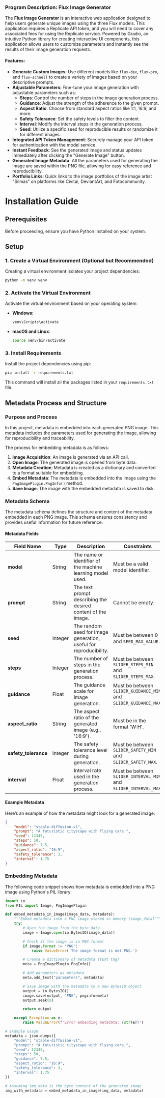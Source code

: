 ### Program Description: Flux Image Generator

The **Flux Image Generator** is an interactive web application designed to help users generate unique images using the three Flux models. This application requires a Replicate API token, and you will need to cover any associated fees for using the Replicate service. Powered by Gradio, an intuitive Python library for creating interactive UI components, this application allows users to customize parameters and instantly see the results of their image generation requests.

#### Features:

- **Generate Custom Images**: Use different models like `flux-dev`, `flux-pro`, and `flux-schnell` to create a variety of images based on your descriptive prompts.
- **Adjustable Parameters**: Fine-tune your image generation with adjustable parameters such as:
  - **Steps**: Control the number of steps in the image generation process.
  - **Guidance**: Adjust the strength of the adherence to the given prompt.
  - **Aspect Ratio**: Choose from standard aspect ratios like 1:1, 16:9, and more.
  - **Safety Tolerance**: Set the safety levels to filter the content.
  - **Interval**: Modify the interval steps in the generation process.
  - **Seed**: Utilize a specific seed for reproducible results or randomize it for different images.
- **Integrated API Token Management**: Securely manage your API token for authentication with the model service.
- **Instant Feedback**: See the generated image and status updates immediately after clicking the "Generate Image" button.
- **Generated Image Metadata**: All the parameters used for generating the image are saved within the PNG file, allowing for easy reference and reproducibility.
- **Portfolio Links**: Quick links to the image portfolios of the image artist "Silmas" on platforms like Civitai, DeviantArt, and Fotocommunity.

# Installation Guide

## Prerequisites

Before proceeding, ensure you have Python installed on your system.

## Setup

### 1. Create a Virtual Environment (Optional but Recommended)

Creating a virtual environment isolates your project dependencies:

```bash
python -m venv venv
```

### 2. Activate the Virtual Environment

Activate the virtual environment based on your operating system:

- **Windows**:
  ```bash
  venv\Scripts\activate
  ```

- **macOS and Linux**:
  ```bash
  source venv/bin/activate
  ```

### 3. Install Requirements

Install the project dependencies using pip:

```bash
pip install -r requirements.txt
```

This command will install all the packages listed in your `requirements.txt` file.



## Metadata Process and Structure

### Purpose and Process

In this project, metadata is embedded into each generated PNG image. This metadata includes the parameters used for generating the image, allowing for reproducibility and traceability.

The process for embedding metadata is as follows:

1. **Image Acquisition**: An image is generated via an API call.
2. **Open Image**: The generated image is opened from byte data.
3. **Metadata Creation**: Metadata is created as a dictionary and converted to a format suitable for embedding.
4. **Embed Metadata**: The metadata is embedded into the image using the `PngImagePlugin.PngInfo()` method.
5. **Save Image**: The image with the embedded metadata is saved to disk.

### Metadata Schema

The metadata schema defines the structure and content of the metadata embedded in each PNG image. This schema ensures consistency and provides useful information for future reference.

#### Metadata Fields

| Field Name        | Type     | Description                                                    | Constraints                           |
|-------------------|----------|----------------------------------------------------------------|---------------------------------------|
| **model**         | String   | The name or identifier of the machine learning model used.     | Must be a valid model identifier.     |
| **prompt**        | String   | The text prompt describing the desired content of the image.   | Cannot be empty.                      |
| **seed**          | Integer  | The random seed for image generation, useful for reproducibility. | Must be between 0 and `SEED_MAX_VALUE`.|
| **steps**         | Integer  | The number of steps in the generation process.                 | Must be between `SLIDER_STEPS_MIN` and `SLIDER_STEPS_MAX`. |
| **guidance**      | Float    | The guidance scale for image generation.                       | Must be between `SLIDER_GUIDANCE_MIN` and `SLIDER_GUIDANCE_MAX`. |
| **aspect_ratio**  | String   | The aspect ratio of the generated image (e.g., '16:9').        | Must be in the format 'W:H'.          |
| **safety_tolerance** | Integer | The safety tolerance level during generation.                   | Must be between `SLIDER_SAFETY_MIN` and `SLIDER_SAFETY_MAX`. |
| **interval**      | Float    | Interval rate used in the generation process.                  | Must be between `SLIDER_INTERVAL_MIN` and `SLIDER_INTERVAL_MAX`. |

#### Example Metadata

Here’s an example of how the metadata might look for a generated image:

```json
{
    "model": "stable-diffusion-v1",
    "prompt": "A futuristic cityscape with flying cars.",
    "seed": 12345,
    "steps": 50,
    "guidance": 7.5,
    "aspect_ratio": "16:9",
    "safety_tolerance": 3,
    "interval": 1.75
}
```

### Embedding Metadata

The following code snippet shows how metadata is embedded into a PNG image using Python's PIL library:

```python
import io
from PIL import Image, PngImagePlugin

def embed_metadata_in_image(image_data, metadata):
    """Embed metadata into a PNG image stored in memory (image_data)"""
    try:
        # Open the image from the byte data
        image = Image.open(io.BytesIO(image_data))

        # Check if the image is in PNG format
        if image.format != 'PNG':
            raise ValueError('The image format is not PNG.')

        # Create a dictionary of metadata (tEXt tag)
        meta = PngImagePlugin.PngInfo()

        # Add parameters as metadata
        meta.add_text("parameters", metadata)

        # Save image with the metadata to a new BytesIO object
        output = io.BytesIO()
        image.save(output, "PNG", pnginfo=meta)
        output.seek(0)

        return output

    except Exception as e:
        raise ValueError(f"Error embedding metadata: {str(e)}")

# Example usage
metadata = json.dumps({
    "model": "stable-diffusion-v1",
    "prompt": "A futuristic cityscape with flying cars.",
    "seed": 12345,
    "steps": 50,
    "guidance": 7.5,
    "aspect_ratio": "16:9",
    "safety_tolerance": 3,
    "interval": 1.75
})

# Assuming img_data is the byte content of the generated image
img_with_metadata = embed_metadata_in_image(img_data, metadata)
